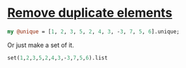[1]: https://rosettacode.org/wiki/Remove_duplicate_elements

# [Remove duplicate elements][1]

```perl
my @unique = [1, 2, 3, 5, 2, 4, 3, -3, 7, 5, 6].unique;
```


Or just make a set of it.

```perl
set(1,2,3,5,2,4,3,-3,7,5,6).list
```